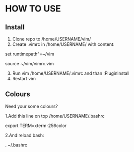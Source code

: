 HOW TO USE
==========

Install
-------
1. Clone repo to /home/USERNAME/vim/
2. Create .vimrc in /home/USERNAME/ with content: 

set runtimepath^=~/vim 

source ~/vim/vimrc.vim

3. Run vim /home/USERNAME/.vimrc and than :PluginInstall
4. Restart vim

Colours
------
Need your some colours?
 
1.Add this line on top /home/USERNAME/.bashrc 

export TERM=xterm-256color 

2.And reload bash: 

. ~/.bashrc

